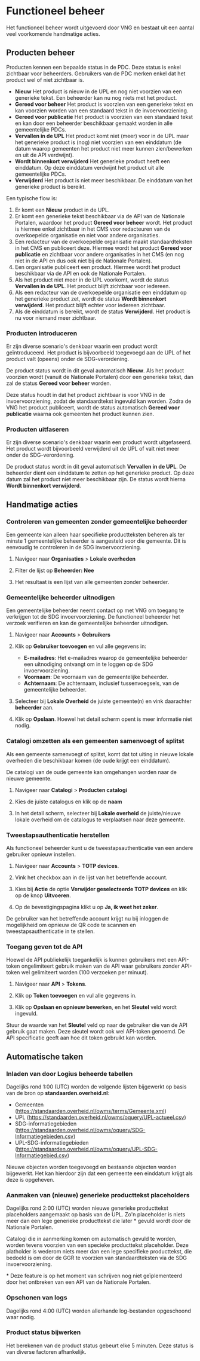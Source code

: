 # Functioneel beheer

Het functioneel beheer wordt uitgevoerd door VNG en bestaat uit een aantal veel
voorkomende handmatige acties.

## Producten beheer

Producten kennen een bepaalde status in de PDC. Deze status is enkel zichtbaar
voor beheerders. Gebruikers van de PDC merken enkel dat het product wel of niet
zichtbaar is.

* **Nieuw** Het product is nieuw in de UPL en nog niet voorzien van een 
  generieke tekst. Een beheerder kan nu nog niets met het product.
* **Gereed voor beheer** Het product is voorzien van een generieke tekst en kan
  voorzien worden van een standaard tekst in de invoervoorziening.
* **Gereed voor publicatie** Het product is voorzien van een standaard tekst en
  kan door een beheerder beschikbaar gemaakt worden in alle gemeentelijke PDCs.
* **Vervallen in de UPL** Het product komt niet (meer) voor in de UPL maar het 
  generieke product is (nog) niet voorzien van een einddatum (de datum waarop 
  gemeenten het product niet meer kunnen zien/bewerken en uit de API verdwijnt).
* **Wordt binnenkort verwijderd** Het generieke product heeft een einddatum. Op
  deze einddatum verdwijnt het product uit alle gemeentelijke PDCs.
* **Verwijderd** Het product is niet meer beschikbaar. De einddatum van het
  generieke product is bereikt.

Een typische flow is:

1. Er komt een **Nieuw** product in de UPL.
2. Er komt een generieke tekst beschikbaar via de API van de Nationale Portalen,
   waardoor het product **Gereed voor beheer** wordt. Het product is hiermee 
   enkel zichtbaar in het CMS voor redacteuren van de overkoepelde organisatie 
   en niet voor andere organisaties.
3. Een redacteur van de overkoepelde organisatie maakt standaardteksten in het 
   CMS en publiceert deze. Hiermee wordt het product **Gereed voor publicatie** 
   en zichtbaar voor andere organisaties in het CMS (en nog niet in de API en
   dus ook niet bij de Nationale Portalen).
4. Een organisatie publiceert een product. Hiermee wordt het product beschikbaar 
   via de API en ook de Nationale Portalen.
5. Als het product niet meer in de UPL voorkomt, wordt de status 
   **Vervallen in de UPL**. Het product blijft zichtbaar voor iedereen.
6. Als een redacteur van de overkoepelde organisatie een einddatum op het 
   generieke product zet, wordt de status **Wordt binnenkort verwijderd**. Het
   product blijft echter voor iedereen zichtbaar.
7. Als de einddatum is bereikt, wordt de status **Verwijderd**. Het product is
   nu voor niemand meer zichtbaar.

### Producten introduceren

Er zijn diverse scenario's denkbaar waarin een product wordt geïntroduceerd.
Het product is bijvoorbeeld toegevoegd aan de UPL of het product valt (opeens) 
onder de SDG-verordening.

De product status wordt in dit geval automatisch **Nieuw**. Als het product
voorzien wordt (vanuit de Nationale Portalen) door een generieke tekst, dan
zal de status **Gereed voor beheer** worden.

Deze status houdt in dat het product zichtbaar is voor VNG in de 
invoervoorziening, zodat de standaardtekst ingevuld kan worden. Zodra de VNG 
het product publiceert, wordt de status automatisch **Gereed voor publicatie**
waarna ook gemeenten het product kunnen zien.

### Producten uitfaseren

Er zijn diverse scenario's denkbaar waarin een product wordt uitgefaseerd.
Het product wordt bijvoorbeeld verwijderd uit de UPL of valt niet meer onder de SDG-verordening.

De product status wordt in dit geval automatisch **Vervallen in de UPL**. De
beheerder dient een einddatum te zetten op het generieke product. Op deze datum
zal het product niet meer beschikbaar zijn. De status wordt hierna
**Wordt binnenkort verwijderd**.

## Handmatige acties

### Controleren van gemeenten zonder gemeentelijke beheerder

Een gemeente kan alleen haar specifieke productteksten beheren als ter minste 1
gemeentelijke beheerder is aangesteld voor die gemeente. Dit is eenvoudig te
controleren in de SDG invoervoorziening.

1. Navigeer naar **Organisaties** > **Lokale overheden**

2. Filter de lijst op **Beheerder: Nee**

3. Het resultaat is een lijst van alle gemeenten zonder beheerder.

### Gemeentelijke beheerder uitnodigen

Een gemeentelijke beheerder neemt contact op met VNG om toegang te verkrijgen 
tot de SDG invoervoorziening. De functioneel beheerder het verzoek verifieren 
en kan de gemeentelijke beheerder uitnodigen.

1. Navigeer naar **Accounts** > **Gebruikers** 

2. Klik op **Gebruiker toevoegen** en vul alle gegevens in:

   * **E-mailadres**: Het e-mailadres waarop de gemeentelijke beheerder een 
     uitnodiging ontvangt om in te loggen op de SDG invoervoorziening.
   * **Voornaam**: De voornaam van de gemeentelijke beheerder.
   * **Achternaam**: De achternaam, inclusief tussenvoegsels, van de 
     gemeentelijke beheerder.

3. Selecteer bij **Lokale Overheid** de juiste gemeente(n) en vink daarachter
   **beheerder** aan.

4. Klik op **Opslaan**. Hoewel het detail scherm opent is meer informatie niet
   nodig.

### Catalogi omzetten als een gemeenten samenvoegt of splitst

Als een gemeente samenvoegt of splitst, komt dat tot uiting in nieuwe lokale
overheden die beschikbaar komen (de oude krijgt een einddatum).

De catalogi van de oude gemeente kan omgehangen worden naar de nieuwe gemeente.

1. Navigeer naar **Catalogi** > **Producten catalogi**

2. Kies de juiste catalogus en klik op de **naam**

3. In het detail scherm, selecteer bij **Lokale overheid** de juiste/nieuwe
   lokale overheid om de catalogus te verplaatsen naar deze gemeente.

### Tweestapsauthenticatie herstellen

Als functioneel beheerder kunt u de tweestapsauthenticatie van een andere 
gebruiker opnieuw instellen.

1. Navigeer naar **Accounts** > **TOTP devices**.

2. Vink het checkbox aan in de lijst van het betreffende account.

3. Kies bij **Actie** de optie **Verwijder geselecteerde TOTP devices** en 
   klik op de knop **Uitvoeren**.

4. Op de bevestigingspagina klikt u op **Ja, ik weet het zeker**.

De gebruiker van het betreffende account krijgt nu bij inloggen de mogelijkheid
om opnieuw de QR code te scannen en tweestapsauthenticatie in te stellen.

### Toegang geven tot de API

Hoewel de API publiekelijk toegankelijk is kunnen gebruikers met een API-token
ongelimiteert gebruik maken van de API waar gebruikers zonder API-token wel
gelimiteert worden (100 verzoeken per minuut).

1. Navigeer naar **API** > **Tokens**.

2. Klik op **Token toevoegen** en vul alle gegevens in.

3. Klik op **Opslaan en opnieuw bewerken**, en het **Sleutel** veld wordt 
   ingevuld.

Stuur de waarde van het **Sleutel** veld op naar de gebruiker die van de API 
gebruik gaat maken. Deze sleutel wordt ook wel API-token genoemd. De 
API specificatie geeft aan hoe dit token gebruikt kan worden.

## Automatische taken

### Inladen van door Logius beheerde tabellen

Dagelijks rond 1:00 (UTC) worden de volgende lijsten bijgewerkt op basis van
de bron op **standaarden.overheid.nl**:

* Gemeenten (https://standaarden.overheid.nl/owms/terms/Gemeente.xml)
* UPL (https://standaarden.overheid.nl/owms/oquery/UPL-actueel.csv)
* SDG-informatiegebieden (https://standaarden.overheid.nl/owms/oquery/SDG-Informatiegebieden.csv)
* UPL-SDG-informatiegebieden (https://standaarden.overheid.nl/owms/oquery/UPL-SDG-Informatiegebied.csv)

Nieuwe objecten worden toegevoegd en bestaande objecten worden bijgewerkt. Het
kan hierdoor zijn dat een gemeente een einddatum krijgt als deze is opgeheven.

### Aanmaken van (nieuwe) generieke producttekst placeholders

Dagelijks rond 2:00 (UTC) worden nieuwe generieke producttekst placeholders
aangemaakt op basis van de UPL. Zo'n placeholder is niets meer dan een lege
generieke producttekst die later \* gevuld wordt door de Nationale Portalen.

Catalogi die in aanmerking komen om automatisch gevuld te worden, worden tevens
voorzien van een specieke producttekst placeholder. Deze platholder is wederom
niets meer dan een lege specifieke producttekst, die bedoeld is om door de GGR
te voorzien van standaardteksten via de SDG invoervoorziening.

\* Deze feature is op het moment van schrijven nog niet geïplementeerd door het
ontbreken van een API van de Nationale Portalen.

### Opschonen van logs

Dagelijks rond 4:00 (UTC) worden allerhande log-bestanden opgeschoond waar 
nodig.

### Product status bijwerken

Het berekenen van de product status gebeurt elke 5 minuten. Deze status is van
diverse factoren afhankelijk.
